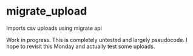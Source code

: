 migrate_upload
==============

Imports csv uploads using migrate api

Work in progress.  This is completely untested and largely pseudocode.  I hope to revisit this Monday and actually test some uploads.
